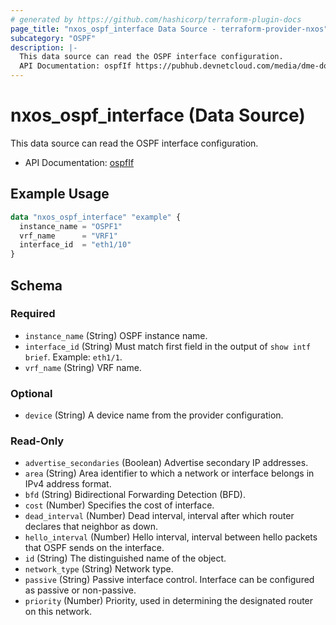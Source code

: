 ```yaml
---
# generated by https://github.com/hashicorp/terraform-plugin-docs
page_title: "nxos_ospf_interface Data Source - terraform-provider-nxos"
subcategory: "OSPF"
description: |-
  This data source can read the OSPF interface configuration.
  API Documentation: ospfIf https://pubhub.devnetcloud.com/media/dme-docs-10-2-2/docs/Routing%20and%20Forwarding/ospf:If/
---
```


# nxos_ospf_interface (Data Source)

This data source can read the OSPF interface configuration.

- API Documentation: [ospfIf](https://pubhub.devnetcloud.com/media/dme-docs-10-2-2/docs/Routing%20and%20Forwarding/ospf:If/)

## Example Usage

```terraform
data "nxos_ospf_interface" "example" {
  instance_name = "OSPF1"
  vrf_name      = "VRF1"
  interface_id  = "eth1/10"
}
```

<!-- schema generated by tfplugindocs -->
## Schema

### Required

- `instance_name` (String) OSPF instance name.
- `interface_id` (String) Must match first field in the output of `show intf brief`. Example: `eth1/1`.
- `vrf_name` (String) VRF name.

### Optional

- `device` (String) A device name from the provider configuration.

### Read-Only

- `advertise_secondaries` (Boolean) Advertise secondary IP addresses.
- `area` (String) Area identifier to which a network or interface belongs in IPv4 address format.
- `bfd` (String) Bidirectional Forwarding Detection (BFD).
- `cost` (Number) Specifies the cost of interface.
- `dead_interval` (Number) Dead interval, interval after which router declares that neighbor as down.
- `hello_interval` (Number) Hello interval, interval between hello packets that OSPF sends on the interface.
- `id` (String) The distinguished name of the object.
- `network_type` (String) Network type.
- `passive` (String) Passive interface control. Interface can be configured as passive or non-passive.
- `priority` (Number) Priority, used in determining the designated router on this network.
